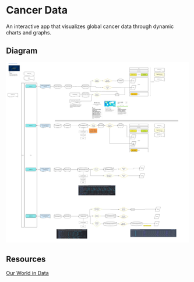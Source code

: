 # Cancer Data

An interactive app that visualizes global cancer data through dynamic charts and graphs.

## Diagram

![Diagram](./src/Flowchart%20-%20Cancer%20Data%20Visualisation.jpg)

## Resources

[Our World in Data](https://ourworldindata.org/cancer#)
